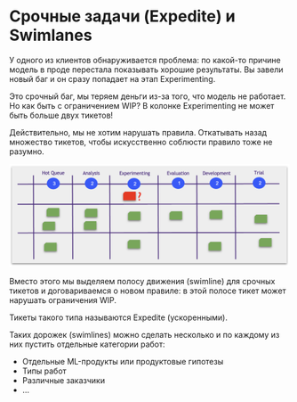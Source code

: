 # Срочные задачи (Expedite) и Swimlanes

У одного из клиентов обнаруживается проблема: по какой-то причине модель в проде перестала показывать хорошие результаты. Вы завели новый баг и он сразу попадает на этап Experimenting.

Это срочный баг, мы теряем деньги из-за того, что модель не работает. Но как быть с ограничением WIP? В колонке Experimenting не может быть больше двух тикетов!

Действительно, мы не хотим нарушать правила. Откатывать назад множество тикетов, чтобы искусственно соблюсти правило тоже не разумно.

![Ускоренный swimlane](../_images/urgenttasks-expidite.png)

Вместо этого мы выделяем полосу движения (swimline) для срочных тикетов и договариваемся о новом правиле: в этой полосе тикет может нарушать ограничения WIP.

Тикеты такого типа называются Expedite (ускоренными).

Таких дорожек (swimlines) можно сделать несколько и по каждому из них пустить отдельные категории работ:

* Отдельные ML-продукты или продуктовые гипотезы
* Типы работ
* Различные заказчики
* …
